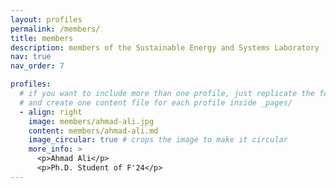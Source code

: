 ```yaml
---
layout: profiles
permalink: /members/
title: members
description: members of the Sustainable Energy and Systems Laboratory (SENSL)
nav: true
nav_order: 7

profiles:
  # if you want to include more than one profile, just replicate the following block
  # and create one content file for each profile inside _pages/
  - align: right
    image: members/ahmad-ali.jpg
    content: members/ahmad-ali.md
    image_circular: true # crops the image to make it circular
    more_info: >
      <p>Ahmad Ali</p>
      <p>Ph.D. Student of F'24</p>
---
```

